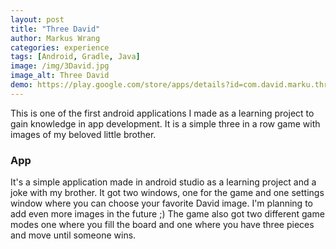 ```yaml
---
layout: post
title: "Three David"
author: Markus Wrang
categories: experience
tags: [Android, Gradle, Java]
image: /img/3David.jpg
image_alt: Three David
demo: https://play.google.com/store/apps/details?id=com.david.marku.threeinarow
---
```


This is one of the first android applications I made as a learning project to gain knowledge in app development.
It is a simple three in a row game with images of my beloved little brother.

### App

It's a simple application made in android studio as a learning project and a joke with my brother. It got two windows, one for the game and one settings window where you can choose your favorite David image. I'm planning to add even more images in the future ;)
The game also got two different game modes one where you fill the board and one where you have three pieces and move until someone wins.
